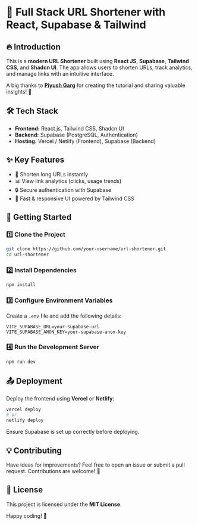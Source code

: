 # 🚀 Full Stack URL Shortener with React, Supabase & Tailwind

## 🔥 Introduction

This is a **modern URL Shortener** built using **React JS**, **Supabase**, **Tailwind CSS**, and **Shadcn UI**. The app allows users to shorten URLs, track analytics, and manage links with an intuitive interface.

A big thanks to **[Piyush Garg](https://github.com/piyush-eon)** for creating the tutorial and sharing valuable insights! 🙌

## 🛠️ Tech Stack

- **Frontend:** React.js, Tailwind CSS, Shadcn UI
- **Backend:** Supabase (PostgreSQL, Authentication)
- **Hosting:** Vercel / Netlify (Frontend), Supabase (Backend)

## ✨ Key Features

- 🔗 Shorten long URLs instantly
- 📊 View link analytics (clicks, usage trends)
- 🔒 Secure authentication with Supabase
- 🚀 Fast & responsive UI powered by Tailwind CSS

## 🚀 Getting Started

### 1️⃣ Clone the Project

```sh
git clone https://github.com/your-username/url-shortener.git
cd url-shortener
```

### 2️⃣ Install Dependencies

```sh
npm install
```

### 3️⃣ Configure Environment Variables

Create a `.env` file and add the following details:

```env
VITE_SUPABASE_URL=your-supabase-url
VITE_SUPABASE_ANON_KEY=your-supabase-anon-key
```

### 4️⃣ Run the Development Server

```sh
npm run dev
```

## 📤 Deployment

Deploy the frontend using **Vercel** or **Netlify**:

```sh
vercel deploy
# or
netlify deploy
```

Ensure Supabase is set up correctly before deploying.

## 💡 Contributing

Have ideas for improvements? Feel free to open an issue or submit a pull request. Contributions are welcome! 🚀

## 📜 License

This project is licensed under the **MIT License**.

Happy coding! 🎉
